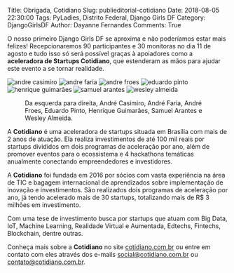 Title: Obrigada, Cotidiano
Slug: publieditorial-cotidiano
Date: 2018-08-05 22:30:00
Tags: PyLadies, Distrito Federal, Django Girls DF
Category: DjangoGirlsDF
Author: Dayanne Fernandes
Comments: True

O nosso primeiro Django Girls DF se aproxima e não poderíamos estar mais
felizes! Recepcionaremos 90 participantes e 30 monitoras no dia 11 de agosto
e tudo isso só será possível graças à apoiadores como a **aceleradora de
Startups Cotidiano**, que estenderam as mãos para ajudar este evento a
se tornar realidade.

![andre casimiro]({filename}/images/cotidiano/c1.png "André Casimiro.")
![andre faria]({filename}/images/cotidiano/c2.png "André Faria.")
![andre froes]({filename}/images/cotidiano/c3.png "André Froes.")
![eduardo pinto]({filename}/images/cotidiano/c4.png "Eduardo Pinto.")
![henrique guimarães]({filename}/images/cotidiano/c5.png "Henrique Guimarães")
![samuel arantes]({filename}/images/cotidiano/c6.png "Samuel Arantes")
![wesley almeida]({filename}/images/cotidiano/c7.png "Wesley Almeida")

<figure>
  <figcaption>Da esquerda para direita, André Casimiro, André Faria,
  André Froes, Eduardo Pinto, Henrique Guimarães, Samuel Arantes e
  Wesley Almeida.</figcaption>
</figure>

A **Cotidiano** é uma aceleradora de startups situada em Brasília com mais de
2 anos de atuação. Ela realiza investimentos de até 100 mil reais por startups
divididos em dois programas de aceleração por ano, além de promover eventos
para o ecossistema e 4 hackathons temáticas anualmente conectando
empreendedores e investidores.

A **Cotidiano** foi fundada em 2016 por sócios com vasta experiência na
área de TIC e bagagem internacional de aprendizados sobre implementação de
inovação e investimentos. São realizados dois programas de aceleração por
ano, já tendo acelerado mais de 30 startups, totalizando mais de
R$ 3 milhões em investimento.

Com uma tese de investimento busca por startups que atuam com Big Data,
IoT, Machine Learning, Realidade Virtual e Aumentada, Edtechs,
Fintechs, Blockchain, dentre outras.

Conheça mais sobre a **Cotidiano** no site [cotidiano.com.br][site] ou
entre em contato com eles através dos e-mails social@cotidiano.com.br
ou contato@cotidiano.com.br.

[site]: http://cotidiano.com.br/
